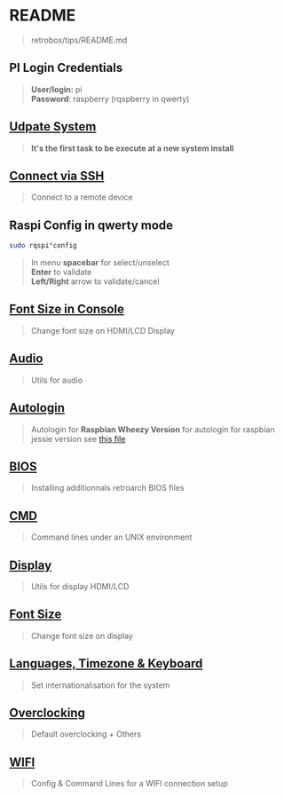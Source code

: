 # README

> retrobox/tips/README.md<br>

## PI Login Credentials

> **User/login:** pi<br>
> **Password**: raspberry (rqspberry in qwerty)

## [Udpate System](./_update_system.md)

> **It's the first task to be execute at a new system install**

## [Connect via SSH](./ssh.md)

> Connect to a remote device

## Raspi Config in qwerty mode

```bash
sudo rqspi°config
```

> In menu **spacebar** for select/unselect<br>
> **Enter** to validate<br>
> **Left/Right** arrow to validate/cancel

## [Font Size in Console](./font_size.md)

> Change font size on HDMI/LCD Display

## [Audio](./audio.md)

> Utils for audio

## [Autologin](./autologin.md)

> Autologin for **Raspbian Wheezy Version**
> for autologin for raspbian jessie version see [this file](./../files/autologin.conf)

## [BIOS](./bios.md)

> Installing additionnals retroarch BIOS files

## [CMD](./cmd.md)

> Command lines under an UNIX environment

## [Display](./display.md)

> Utils for display HDMI/LCD

## [Font Size](./font_size.md)

> Change font size on display

## [Languages, Timezone & Keyboard](./languages.md)

> Set internationalisation for the system

## [Overclocking](./overclocking.md)

> Default overclocking + Others

## [WIFI](./wifi.md)

> Config & Command Lines for a WIFI connection setup
